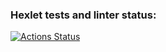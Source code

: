### Hexlet tests and linter status:
[![Actions Status](https://github.com/Vadim0802/fullstack-javascript-project-lvl3/workflows/hexlet-check/badge.svg)](https://github.com/Vadim0802/fullstack-javascript-project-lvl3/actions)